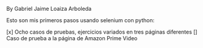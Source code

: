 By Gabriel Jaime Loaiza Arboleda

Esto son mis primeros pasos usando selenium con python:

[x] Ocho casos de pruebas, ejercicios variados en tres páginas diferentes
[] Caso de prueba a la página de Amazon Prime Video